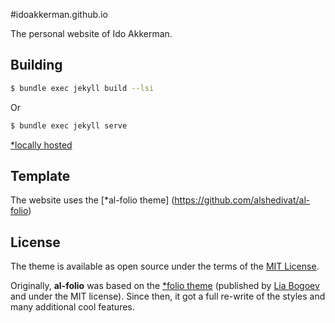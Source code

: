 #idoakkerman.github.io

The personal website of Ido Akkerman.


## Building

```bash
$ bundle exec jekyll build --lsi
```

Or

```bash
$ bundle exec jekyll serve
```

[\*locally hosted](http://127.0.0.1:4000)


## Template

The website uses the  [\*al-folio theme] (https://github.com/alshedivat/al-folio)

## License

The theme is available as open source under the terms of the [MIT License](https://github.com/alshedivat/al-folio/blob/master/LICENSE).

Originally, **al-folio** was based on the [\*folio theme](https://github.com/bogoli/-folio) (published by [Lia Bogoev](https://liabogoev.com) and under the MIT license).
Since then, it got a full re-write of the styles and many additional cool features.
